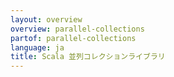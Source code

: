 ```yaml
---
layout: overview
overview: parallel-collections
partof: parallel-collections
language: ja
title: Scala 並列コレクションライブラリ
---
```

